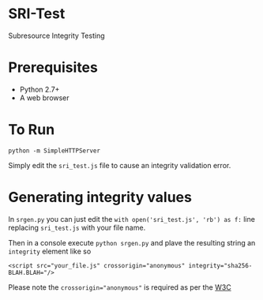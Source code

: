 # SRI-Test
Subresource Integrity Testing

# Prerequisites 
   - Python 2.7+
   - A web browser

# To Run

    python -m SimpleHTTPServer

Simply edit the `sri_test.js` file to cause an integrity validation error.

# Generating integrity values

In `srgen.py` you can just edit the `with open('sri_test.js', 'rb') as f:` line replacing `sri_test.js` with your file name.

Then in a console execute `python srgen.py` and plave the resulting string an `integrity` element like so

`<script src="your_file.js" crossorigin="anonymous" integrity="sha256-BLAH.BLAH="/>`

Please note the `crossorigin="anonymous"` is required as per the [W3C](https://w3c.github.io/webappsec-subresource-integrity/#cross-origin-data-leakage)
